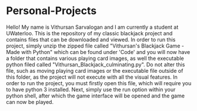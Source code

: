 # Personal-Projects
Hello! My name is Vithursan Sarvalogan and I am currently a student at UWaterloo. This is the repository of my classic blackjack project and contains files that can be downloaded and viewed. In order to run this project, simply unzip the zipped file called "Vithursan's Blackjack Game - Made with Python" which can be found under 'Code' and you will now have a folder that contains various playing card images, as well the executable python filed called "Vithursan_Blackjack_culminating.py". Do not alter this file, such as moving playing card images or the executable file outside of this folder, as the project will not execute with all the visual features. In order to run the project, you must firstly open this file, which will require you to have python 3 installed. Next, simply use the run option within your python shell, after which the game interface will be opened and the game can now be played. 
